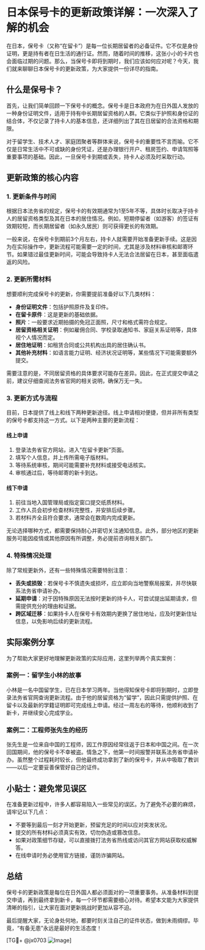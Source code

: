 # 日本保号卡的更新政策详解：一次深入了解的机会

在日本，保号卡（又称“在留卡”）是每一位长期居留者的必备证件。它不仅是身份证明，更是持有者在日生活的通行证。然而，随着时间的推移，这张小小的卡片也会面临过期的问题。那么，当保号卡即将到期时，我们应该如何应对呢？今天，我们就来聊聊日本保号卡的更新政策，为大家提供一份详尽的指南。

## 什么是保号卡？

首先，让我们简单回顾一下保号卡的概念。保号卡是日本政府为在日外国人发放的一种身份证明文件，适用于持有中长期居留资格的人群。它类似于护照和身份证的结合体，不仅记录了持卡人的基本信息，还详细列出了其在日居留的合法资格和期限。

对于留学生、技术人才、家庭团聚者等群体来说，保号卡的重要性不言而喻。它不仅是日常生活中不可或缺的身份凭证，还是办理银行开户、租房签约、申请驾照等重要事项的基础。因此，一旦保号卡到期或丢失，持卡人必须及时采取行动。

## 更新政策的核心内容

### 1. 更新条件与时间

根据日本法务省的规定，保号卡的有效期通常为1至5年不等，具体时长取决于持卡人的居留资格类型及其在日本的居住情况。例如，短期停留者（如游客）的签证有效期较短，而长期居留者（如永久居民）则可获得更长的有效期。

一般来说，在保号卡到期前3个月左右，持卡人就需要开始准备更新手续。这是因为在实际操作中，更新流程可能需要一定的时间，尤其是涉及材料审核和邮寄环节。如果错过最佳更新时间，可能会导致持卡人无法合法居留在日本，甚至面临遣返的风险。

### 2. 更新所需材料

想要顺利完成保号卡的更新，你需要提前准备好以下几类材料：

- **身份证明文件**：包括护照原件及复印件。
- **在留卡原件**：这是更新的基础依据。
- **照片**：一般要求近期拍摄的免冠正面照，尺寸和格式需符合规定。
- **居留资格相关证明**：例如雇佣合同、学校录取通知书、家庭关系证明等，具体视个人情况而定。
- **居住地证明**：如租赁合同或公共机构出具的居住确认书。
- **其他补充材料**：如语言能力证明、经济状况证明等，某些情况下可能需要额外提交。

需要注意的是，不同居留资格的具体要求可能存在差异。因此，在正式提交申请之前，建议仔细查阅法务省官网的相关说明，确保万无一失。

### 3. 更新方式与流程

目前，日本提供了线上和线下两种更新途径。线上申请相对便捷，但并非所有类型的保号卡都支持这一方式。以下是两种主要的更新流程：

#### 线上申请

1. 登录法务省官方网站，进入“在留卡更新”页面。
2. 填写个人信息，并上传所需电子版材料。
3. 等待系统审核，期间可能需要补充材料或接受电话核实。
4. 审核通过后，等待邮寄的新卡到达。

#### 线下申请

1. 前往当地入国管理局或指定窗口提交纸质材料。
2. 工作人员会初步检查材料完整性，并安排后续步骤。
3. 若材料齐全且符合要求，通常会在数周内完成更新。

无论选择哪种方式，都需要保持耐心并密切关注通知信息。此外，部分地区的更新服务可能因疫情或其他原因有所调整，务必提前咨询相关部门。

### 4. 特殊情况处理

除了常规更新外，还有一些特殊情况需要特别注意：

- **丢失或损毁**：若保号卡不慎遗失或损坏，应立即向当地警察局报案，并尽快联系法务省申请补办。
- **延期申请**：对于因特殊原因无法按时更新的持卡人，可尝试提出延期请求，但需提供充分的理由和证据。
- **跨区域迁移**：如果持卡人在保号卡有效期内更换了居住地址，应及时更新住址信息，以免影响后续的更新流程。

## 实际案例分享

为了帮助大家更好地理解更新政策的实际应用，这里列举两个真实案例：

### 案例一：留学生小林的故事

小林是一名中国留学生，已在日本学习两年。当他得知保号卡即将到期时，立即登录法务省官网查询更新流程。由于他的居留资格为“留学”，因此只需提供护照、在留卡以及最新的学籍证明即可完成线上申请。经过一周左右的等待，他顺利收到了新卡，并继续安心完成学业。

### 案例二：工程师张先生的经历

张先生是一位来自中国的工程师，因工作原因经常往返于日本和中国之间。在一次回国期间，他的保号卡不幸被盗。情急之下，他第一时间报警并联系法务省申请补办。虽然整个过程耗时较长，但他最终成功拿到了新的保号卡，并从中吸取了教训——以后一定要妥善保管好自己的证件。

## 小贴士：避免常见误区

在准备更新过程中，许多人都容易陷入一些常见的误区。为了避免不必要的麻烦，请牢记以下几点：

- 不要等到最后一刻才开始更新，预留充足的时间以应对突发状况。
- 提交的所有材料必须真实有效，切勿伪造或篡改信息。
- 如果对政策细节存疑，可以直接拨打法务省热线或访问其官方网站获取权威解答。
- 在线申请时务必使用官方链接，谨防诈骗网站。

## 总结

保号卡的更新政策是每位在日外国人都必须面对的一项重要事务。从准备材料到提交申请，再到最终拿到新卡，每一个环节都需要细心对待。希望本文能为大家提供清晰的指引，让大家在面对更新挑战时更加从容不迫。

最后提醒大家，无论身处何地，都要时刻关注自己的证件状态，做到未雨绸缪。毕竟，“有备无患”永远是最好的生活态度！

[TG💪+ @jx0703 ![Image](https://github.com/user-attachments/assets/dbca1d08-cadb-493c-b0ec-ad6f7a83f270)]